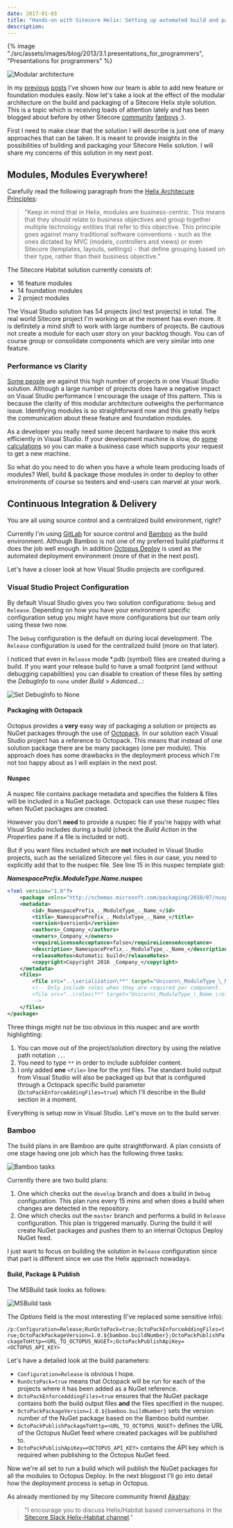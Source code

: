 ```yaml
---
date: 2017-01-03
title: "Hands-on with Sitecore Helix: Setting up automated build and packaging for continuous delivery"
description:
---
```


{% image "./src/assets/images/blog/2013/3.1.presentations_for_programmers", "Presentations for programmers" %}

![Modular architecture](/articles/2017/22.1.helix-logical-architecture.png)

In my [previous](/articles/hands-on-with-sitecore-helix-using-powershell-add-module) [posts](/articles/hands-on-with-sitecore-helix-anatomy-add-helix-powershell-script) I've shown how our team is able to add new feature or foundation modules easily.
Now let's take a look at the effect of the modular architecture on the build and packaging of a Sitecore Helix style solution.
This is a topic which is receiving loads of attention lately and has been blogged about before by other Sitecore [community](https://www.akshaysura.com/2016/12/27/finally-with-one-great-big-gulp-i-conquered-sitecore-helix/) [fanboys](https://www.akshaysura.com/2016/12/28/helix-and-the-re-tooling-of-your-continuous-integration-and-deployments/) ;).

First I need to make clear that the solution I will describe is just one of many approaches that can be taken. 
It is meant to provide insights in the possibilities of building and packaging your Sitecore Helix solution. 
I will share my concerns of this solution in my next post.  

## Modules, Modules Everywhere!

Carefully read the following paragraph from the [Helix Architecure Principles](http://helix.sitecore.net/principles/architecture-principles/modules.html):

> "Keep in mind that in Helix, modules are business-centric. This means that they should relate to business objectives and group together multiple technology entities that refer to this objective. 
> This principle goes against many traditional software conventions - such as the ones dictated by MVC (models, controllers and views) or even Sitecore (templates, layouts, settings) - that define grouping based on their type, rather than their business objective."

The Sitecore Habitat solution currently consists of:

- 16 feature modules
- 14 foundation modules
- 2 project modules

The Visual Studio solution has 54 projects (incl test projects) in total. 
The real world Sitecore project I'm working on at the moment has even more. 
It is definitely a mind shift to work with large numbers of projects. 
Be cautious not create a module for each user story on your backlog though. 
You can of course group or consolidate components which are very similar into one feature. 

### Performance vs Clarity

[Some people](http://sitecore.stackexchange.com/questions/3623/sitecore-helix-habitat-and-visual-studio-structure) are against this high number of projects in one Visual Studio solution. 
Although a large number of projects does have a negative impact on Visual Studio performance I encourage the usage of this pattern.
This is because the clarity of this modular architecture outweighs the performance issue. 
Identifying modules is so straightforward now and this greatly helps the communication about these feature and foundation modules. 

As a developer you really need some decent hardware to make this work efficiently in Visual Studio.
If your development machine is slow, do [some calculations](https://docs.google.com/spreadsheets/d/16tzObRLEdgszbxU-un4lG6K-shiE5c39K95aSfrlXvI/edit?usp=sharing) so you can make a business case which supports your request to get a new machine.   

So what do you need to do when you have a whole team producing loads of modules? Well, build & package those modules in order to deploy to other 
environments of course so testers and end-users can marvel at your work. 

## Continuous Integration & Delivery

You are all using source control and a centralized build environment, right?

Currently I'm using [GitLab](https://about.gitlab.com/) for source control and [Bamboo](https://www.atlassian.com/software/bamboo) as the build environment. 
Although Bamboo is not one of my preferred build platforms it does the job well enough. 
In addition [Octopus Deploy](https://octopus.com/) is used as the automated deployment environment (more of that in the next post). 

Let's have a closer look at how Visual Studio projects are configured.

### Visual Studio Project Configuration 

By default Visual Studio gives you two solution configurations: `Debug` and `Release`. 
Depending on how you have your environment specific configuration setup you might have more configurations but our team only using these two now.

The `Debug` configuration is the default on during local development. The `Release` configuration is used for the centralized build (more on that later).

I noticed that even in `Release` mode *.pdb (symbol) files are created during a build. 
If you want your release build to have a small footprint (and without debugging capabilities) you can disable to creation of these files by setting the _DebugInfo_ to `none` under _Build_ > _Adanced..._:

![Set DebugInfo to None](/articles/2017/22.2.advanced-build-settings.gif)

#### Packaging with Octopack

Octopus provides a __very__ easy way of packaging a solution or projects as NuGet packages through the use of [Octopack](http://docs.octopusdeploy.com/display/OD/Using+OctoPack).
In our solution each Visual Studio project has a reference to Octopack. 
This means that instead of one solution package there are be many packages (one per module). 
This approach does has some drawbacks in the deployment process which I'm not too happy about as I will explain in the next post.

#### Nuspec

A nuspec file contains package metadata and specifies the folders & files will be included in a NuGet package. Octopack can use these nuspec files when NuGet packages are created.  

However you don't __need__ to provide a nuspec file if you're happy with what Visual Studio includes during a build (check the _Build Action_ in the _Properties_ pane if a file is included or not).

But if you want files included which are __not__ included in Visual Studio projects, such as the serialized Sitecore `yml` files in our case, you need to explicitly add that to the nuspec file.
See line 15 in this nuspec template gist:

**_NamespacePrefix_._ModuleType_._Name_.nuspec**
```xml
<?xml version="1.0"?>
    <package xmlns="http://schemas.microsoft.com/packaging/2010/07/nuspec.xsd">
    <metadata>
        <id>_NamespacePrefix_._ModuleType_._Name_</id>
        <title>_NamespacePrefix_._ModuleType_._Name_</title>
        <version>$version$</version>
        <authors>_Company_</authors>
        <owners>_Company_</owners>
        <requireLicenseAcceptance>false</requireLicenseAcceptance>
        <description>_NamespacePrefix_._ModuleType_._Name_</description>
        <releaseNotes>Automatic build</releaseNotes>
        <copyright>Copyright 2016 _Company_</copyright>
    </metadata>
    <files>
        <file src="..\serialization\**" target="Unicorn\_ModuleType_\_Name_\serialization" />
        <!-- Only include roles when they are required per component.
        <file src="..\roles\**" target="Unicorn\_ModuleType_\_Name_\roles" />
        -->
    </files>
</package>
```

Three things might not be too obvious in this nuspec and are worth highlighting:

1. You can move out of the project/solution directory by using the relative path notation `..`.  
2. You need to type `**` in order to include subfolder content.
3. I only added __one__ `<file>` line for the yml files. The standard build output from Visual Studio will also be packaged up but that is configured through a Octopack specific build parameter (`OctoPackEnforceAddingFiles=true`) which I'll describe in the Build section in a moment.

Everything is setup now in Visual Studio. Let's move on to the build server.

### Bamboo

The build plans in are Bamboo are quite straightforward. A plan consists of one stage having one job which has the following three tasks:

![Bamboo tasks](/articles/2017/22.3.bamboo-tasks.png)

Currently there are two build plans:

1. One which checks out the `develop` branch and does a build in `Debug` configuration. This plan runs every 15 mins and when does a build when changes are detected in the repository.
2. One which checks out the `master` branch and performs a build in `Release` configuration. This plan is triggered manually. During the build it will create NuGet packages and pushes them to an internal Octopus Deploy NuGet feed. 

I just want to focus on building the solution in `Release` configuration since that part is different since we use the Helix approach nowadays.

#### Build, Package & Publish

The MSBuild task looks as follows:

![MSBuild task](/articles/2017/22.4.msbuild-task.png)

The _Options_ field is the most interesting (I've replaced some sensitive info): 

`/p:Configuration=Release;RunOctoPack=true;OctoPackEnforceAddingFiles=true;OctoPackPackageVersion=1.0.${bamboo.buildNumber};OctoPackPublishPackageToHttp=<URL_TO_OCTOPUS_NUGET>;OctoPackPublishApiKey=<OCTOPUS_API_KEY>`

Let's have a detailed look at the build parameters:

- `Configuration=Release` is obvious I hope.
- `RunOctoPack=true` means that Octopack will be run for each of the projects where it has been added as a NuGet reference.
- `OctoPackEnforceAddingFiles=true` ensures that the NuGet package contains both the build output files __and__ the files specified in the nuspec. 
- `OctoPackPackageVersion=1.0.${bamboo.buildNumber}` sets the version number of the NuGet package based on the Bamboo build number.
- `OctoPackPublishPackageToHttp=<URL_TO_OCTOPUS_NUGET>` defines the URL of the Octopus NuGet feed where created packages will be published to.
- `OctoPackPublishApiKey=<OCTOPUS_API_KEY>` contains the API key which is required when publishing to the Octopus NuGet feed. 

Now we're all set to run a build which will publish the NuGet packages for all the modules to Octopus Deploy. 
In the next blogpost I'll go into detail how the deployment process is setup in Octopus.

As already mentioned by my Sitecore community friend [Akshay](https://twitter.com/akshaysura13):

> "I encourage you to discuss Helix/Habitat based conversations in the [Sitecore Slack Helix-Habitat channel](https://sitecorechat.slack.com)."
